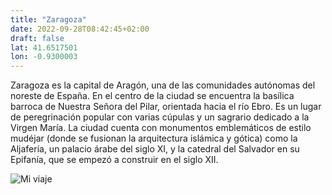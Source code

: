 ```yaml
---
title: "Zaragoza"
date: 2022-09-28T08:42:45+02:00
draft: false
lat: 41.6517501 
lon: -0.9300003
---
```


Zaragoza es la capital de Aragón, una de las comunidades autónomas del noreste de España. En el centro de la ciudad se encuentra la basílica barroca de Nuestra Señora del Pilar, orientada hacia el río Ebro. Es un lugar de peregrinación popular con varias cúpulas y un sagrario dedicado a la Virgen María. La ciudad cuenta con monumentos emblemáticos de estilo mudéjar (donde se fusionan la arquitectura islámica y gótica) como la Aljafería, un palacio árabe del siglo XI, y la catedral del Salvador en su Epifanía, que se empezó a construir en el siglo XII.

![Mi viaje](https://a.cdn-hotels.com/gdcs/production10/d1442/77b32160-68ce-11e8-8a0f-0242ac11000c.jpg?impolicy=fcrop&w=800&h=533&q=medium)